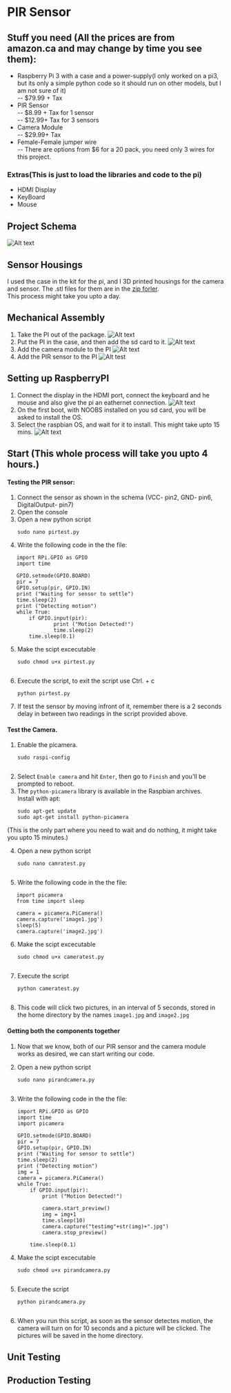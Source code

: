 # PIR Sensor

## Stuff you need (All the prices are from amazon.ca and may change by time you see them):
- Raspberry Pi 3 with a case and a power-supply(I only worked on a pi3, but its only a simple python code so it should run on other models, but I am not sure of it)<br>
-- $79.99 + Tax
- PIR Sensor <br>
-- $8.99 + Tax for 1 sensor<br>
-- $12.99+ Tax for 3 sensors
- Camera Module<br>
-- $29.99+ Tax
- Female-Female jumper wire<br>
-- There are options from $6 for a 20 pack, you need only 3 wires for this project.
### Extras(This is just to load the libraries and code to the pi)
- HDMI Display
- KeyBoard
- Mouse

## Project Schema
![Alt text](https://github.com/AbhaySingla/college/blob/master/project%20Schema.jpeg)

## Sensor Housings
I used the case in the kit for the pi, and I 3D printed housings for the camera and sensor.
The .stl files for them are in the [zip forler](https://github.com/AbhaySingla/college/blob/master/3d%20printing.zip).<br>
This process might take you upto a day.

## Mechanical Assembly
1. Take the PI out of the package.
   ![Alt text](https://github.com/AbhaySingla/college/blob/master/20171216_122031.jpg)
2. Put the PI in the case, and then add the sd card to it.
   ![Alt text](https://github.com/AbhaySingla/college/blob/master/20171216_122240.jpg)
3. Add the camera module to the PI
   ![Alt text](https://github.com/AbhaySingla/college/blob/master/20171216_122500.jpg)
4. Add the PIR sensor to the PI
   ![Alt test](https://github.com/AbhaySingla/college/blob/master/20171216_122719.jpg)

## Setting up RaspberryPI
1. Connect the display in the HDMI port, connect the keyboard and he mouse and also give the pi an eathernet connection.
   ![Alt text](https://github.com/AbhaySingla/college/blob/master/20171216_122934.jpg)
2. On the first boot, with NOOBS installed on you sd card, you will be asked to install the OS.
3. Select the raspbian OS, and wait for it to install. This might take upto 15 mins.
   ![Alt text](https://github.com/AbhaySingla/college/blob/master/20171216_122916.jpg)

## Start (This whole process will take you upto 4 hours.)

#### Testing the PIR sensor:
1.  Connect the sensor as shown in the schema (VCC- pin2, GND- pin6, DigitalOutput- pin7)
2.  Open the console
3.  Open a new python script
    ```
    sudo nano pirtest.py

4. Write the following code in the the file:
  ```Shell
     import RPi.GPIO as GPIO                           
     import time
     
     GPIO.setmode(GPIO.BOARD)
     pir = 7
     GPIO.setup(pir, GPIO.IN)
     print ("Waiting for sensor to settle")
     time.sleep(2)
     print ("Detecting motion")
     while True:
         if GPIO.input(pir):
                 print ("Motion Detected!")
                 time.sleep(2)
         time.sleep(0.1)

 ```
 5. Make the scipt excecutable
    ```
    sudo chmod u+x pirtest.py
 
 6. Execute the script, to exit the script use Ctrl. + c 
    ```
    python pirtest.py

 7. If test the sensor by moving infront of it, remember there is a 2 seconds delay in between two readings in the script provided above.
 
#### Test the Camera.
 1. Enable the picamera.
    ```
    sudo raspi-config
 
 2. Select ```Enable camera``` and hit ```Enter```, then go to ```Finish``` and you'll be prompted to reboot.
 3. The ```python-picamera``` library is available in the Raspbian archives.<br> 
    Install with  apt:
    ```
    sudo apt-get update
    sudo apt-get install python-picamera
 (This is the only part where you need to wait and do nothing, it might take you upto 15 minutes.)
 
 4. Open a new python script
    ```
    sudo nano camratest.py
     
 5. Write the following code in the the file:
  ```Shell
     import picamera
     from time import sleep
     
     camera = picamera.PiCamera()
     camera.capture('image1.jpg')
     sleep(5)
     camera.capture('image2.jpg')
  ```
 6. Make the scipt excecutable
    ```
    sudo chmod u+x cameratest.py
  
 7. Execute the script 
    ```
    python cameratest.py
 
 8. This code will click two pictures, in an interval of 5 seconds, stored in the home directory by the names ```image1.jpg``` and ```image2.jpg```
 
#### Getting both the components together
 1. Now that we know, both of our PIR sensor and the camera module works as desired, we can start writing our code.
 2.  Open a new python script
     ```
     sudo nano pirandcamera.py
 
 3. Write the following code in the the file:
    ```Shell
    import RPi.GPIO as GPIO                           
    import time
    import picamera

    GPIO.setmode(GPIO.BOARD)                          
    pir = 7                                         
    GPIO.setup(pir, GPIO.IN)                           
    print ("Waiting for sensor to settle")
    time.sleep(2)                                     
    print ("Detecting motion")
    img = 1
    camera = picamera.PiCamera()
    while True:
        if GPIO.input(pir):
            print ("Motion Detected!")
        
            camera.start_preview()
            img = img+1
            time.sleep(10)
            camera.capture("testimg"+str(img)+".jpg")
            camera.stop_preview()
    
        time.sleep(0.1)   
    ```
 
 4. Make the scipt excecutable
    ```
    sudo chmod u+x pirandcamera.py
  
 5. Execute the script 
    ```
    python pirandcamera.py
 
 6. When you run this script, as soon as the sensor detectes motion, the camera will turn on for 10 seconds and a picture will be clicked. The pictures will be saved in the home directory.
 
 ## Unit Testing
 
 ## Production Testing
 

